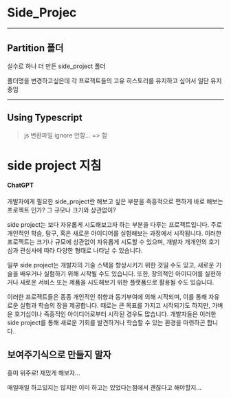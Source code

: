 # Side_Projec

---

## Partition 폴더

실수로 하나 더 만든 side_project 폴더 

폴더명을 변경하고싶은데 각 프로젝트들의 고유 히스토리를 유지하고 싶어서 일단 유지중임

---

## Using Typescript

> js 변환파일 ignore 안함... => 함

# side project 지침

#### ChatGPT

개발자에게 필요한 side_project란
해보고 싶은 부분을 즉흥적으로 편하게 바로 해보는 프로젝트
인가? 그 규모나 크기와 상관없이?



side project는 보다 자유롭게 시도해보고자 하는 부분을 다루는 프로젝트입니다. 주로 개인적인 학습, 탐구, 혹은 새로운 아이디어를 실험해보는 과정에서 시작됩니다. 이러한 프로젝트는 크기나 규모에 상관없이 자유롭게 시도할 수 있으며, 개발자 개개인의 호기심과 관심사에 따라 다양한 형태로 나타날 수 있습니다.

일부 side project는 개발자의 기술 스택을 향상시키기 위한 것일 수도 있고, 새로운 기술을 배우거나 실험하기 위해 시작될 수도 있습니다. 또한, 창의적인 아이디어를 실현하거나 새로운 서비스 또는 제품을 시도해보기 위한 플랫폼으로 활용될 수도 있습니다.

이러한 프로젝트들은 종종 개인적인 취향과 동기부여에 의해 시작되며, 이를 통해 자유로운 실험과 학습의 장을 제공합니다. 때로는 큰 목표를 가지고 시작되기도 하지만, 가벼운 호기심이나 즉흥적인 아이디어로부터 시작된 경우도 많습니다. 개발자들은 이러한 side project를 통해 새로운 기회를 발견하거나 학습할 수 있는 환경을 마련하곤 합니다.

## 보여주기식으로 만들지 말자

흥미 위주로! 재밌게 해보자...



매일매일 하고있지는 않지만 이미 하고는 있었다는점에서 괜찮다고 해야할지...
